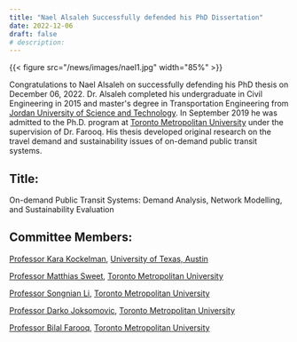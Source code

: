 ```yaml
---
title: "Nael Alsaleh Successfully defended his PhD Dissertation"
date: 2022-12-06
draft: false
# description:
---
```

{{< figure src="/news/images/nael1.jpg" width="85%" >}}


<!--more-->

Congratulations to Nael Alsaleh on successfully defending his PhD thesis on December 06, 2022. Dr. Alsaleh completed his undergraduate in Civil Engineering in 2015 and master's degree in Transportation Engineering from [Jordan University of Science and Technology](https://www.just.edu.jo/Pages/Default.aspx). In September 2019 he was admitted to the Ph.D. program at [Toronto Metropolitan University](https://www.torontomu.ca/) under the supervision of Dr. Farooq. His thesis developed original research on the travel demand and sustainability issues of on-demand public transit systems. 


## Title: 

On-demand Public Transit Systems: Demand Analysis, Network Modelling, and Sustainability Evaluation

## Committee Members:
  [Professor Kara Kockelman](https://www.caee.utexas.edu/prof/kockelman/), [University of Texas, Austin](https://www.utexas.edu)
  
  [Professor Matthias Sweet](https://www.torontomu.ca/school-of-urban-and-regional-planning/about/people/faculty/matthias-sweet/), [Toronto Metropolitan University](https://www.torontomu.ca/)
  
  [Professor Songnian Li](https://www.torontomu.ca/civil/people/faculty/songnian-li/), [Toronto Metropolitan University](https://www.torontomu.ca/)

  [Professor Darko Joksomovic](https://www.torontomu.ca/civil/people/faculty/darko-joksimovic/), [Toronto Metropolitan University](https://www.torontomu.ca/)
  
  [Professor Bilal Farooq](https://www.torontomu.ca/civil/people/faculty/bilal-farooq/), [Toronto Metropolitan University](https://www.torontomu.ca/)

